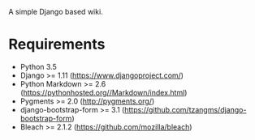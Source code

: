 A simple Django based wiki.

# Requirements

* Python 3.5
* Django >= 1.11 (https://www.djangoproject.com/)
* Python Markdown >= 2.6 (https://pythonhosted.org//Markdown/index.html)
* Pygments >= 2.0 (http://pygments.org/)
* django-bootstrap-form >= 3.1 (https://github.com/tzangms/django-bootstrap-form)
* Bleach >= 2.1.2 (https://github.com/mozilla/bleach)

